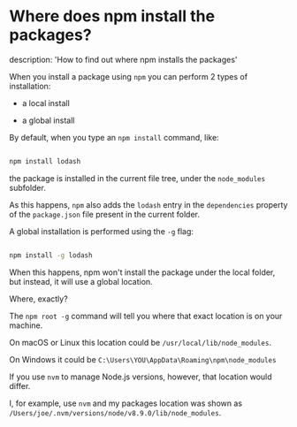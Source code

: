 





# Where does npm install the packages?

description: 'How to find out where npm installs the packages'





When you install a package using `npm` you can perform 2 types of installation:



* a local install

* a global install



By default, when you type an `npm install` command, like:



```bash

npm install lodash

```



the package is installed in the current file tree, under the `node_modules` subfolder.



As this happens, `npm` also adds the `lodash` entry in the `dependencies` property of the `package.json` file present in the current folder.



A global installation is performed using the `-g` flag:



```bash

npm install -g lodash

```



When this happens, npm won't install the package under the local folder, but instead, it will use a global location.



Where, exactly?



The `npm root -g` command will tell you where that exact location is on your machine.



On macOS or Linux this location could be `/usr/local/lib/node_modules`.

On Windows it could be `C:\Users\YOU\AppData\Roaming\npm\node_modules`



If you use `nvm` to manage Node.js versions, however, that location would differ.



I, for example, use `nvm` and my packages location was shown as `/Users/joe/.nvm/versions/node/v8.9.0/lib/node_modules`.

